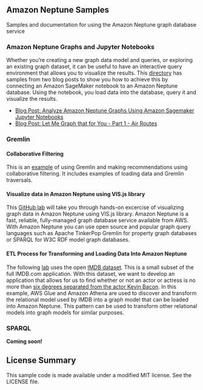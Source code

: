 ## Amazon Neptune Samples

Samples and documentation for using the Amazon Neptune graph database service

### Amazon Neptune Graphs and Jupyter Notebooks
Whether you’re creating a new graph data model and queries, or exploring an existing graph dataset, it can be useful to have an interactive query environment that allows you to visualize the results. This [directory](neptune-sagemaker/README.md) has samples from two blog posts to show you how to achieve this by connecting an Amazon SageMaker notebook to an Amazon Neptune database. Using the notebook, you load data into the database, query it and visualize the results.

* [Blog Post: Analyze Amazon Neptune Graphs Using Amazon Sagemaker Jupyter Notebooks](https://aws.amazon.com/blogs/database/analyze-amazon-neptune-graphs-using-amazon-sagemaker-jupyter-notebooks/)
* [Blog Post: Let Me Graph that for You - Part 1 - Air Routes](https://aws.amazon.com/blogs/database/let-me-graph-that-for-you-part-1-air-routes/)

### Gremlin

#### Collaborative Filtering 
This is an [example](gremlin/collaborative-filtering/README.md) of using Gremlin and making recommendations using collaborative filtering. It includes examples of loading data and Gremlin traversals.

#### Visualize data in Amazon Neptune using VIS.js library
This [GitHub lab](gremlin/visjs-neptune) will take you through hands-on excercise of visualizing graph data in Amazon Neptune using VIS.js library. Amazon Neptune is a fast, reliable, fully-managed graph database service available from AWS. With Amazon Neptune you can use open source and popular graph query languages such as Apache TinkerPop Gremlin for property graph databases or SPARQL for W3C RDF model graph databases.

#### ETL Process for Transforming and Loading Data Into Amazon Neptune
The following [lab](gremlin/etl-from-relational-model) uses the open [IMDB dataset](https://www.imdb.com/interfaces/). This is a small subset of the full IMDB.com application. With this dataset, we want to develop an application that allows for us to find whether or not an actor or actress is no more than [six degrees separated from the actor Kevin Bacon](https://en.wikipedia.org/wiki/Six_Degrees_of_Kevin_Bacon).  In this example, AWS Glue and Amazon Athena are used to discover and transform the relational model used by IMDB into a graph model that can be loaded into Amazon Neptune.  This pattern can be used to transform other relational models into graph models for similar purposes.

### SPARQL
**Coming soon!**

## License Summary

This sample code is made available under a modified MIT license. See the LICENSE file.
